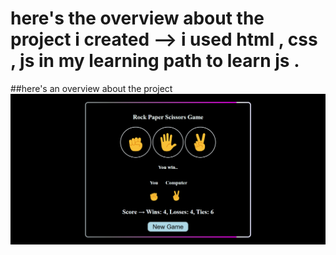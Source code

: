 # here's the overview about the project i created --> i used html , css , js in my learning path to learn js .

##here's an overview about the project 
![overview pic](images/overview.png)
